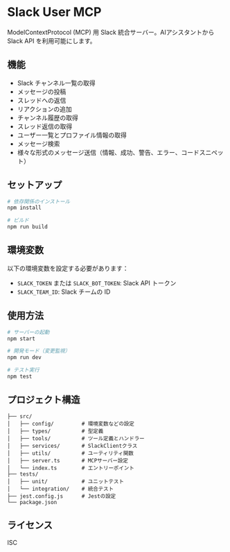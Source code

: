 # Slack User MCP

ModelContextProtocol (MCP) 用 Slack 統合サーバー。AIアシスタントから Slack API を利用可能にします。

## 機能

- Slack チャンネル一覧の取得
- メッセージの投稿
- スレッドへの返信
- リアクションの追加
- チャンネル履歴の取得
- スレッド返信の取得
- ユーザー一覧とプロファイル情報の取得
- メッセージ検索
- 様々な形式のメッセージ送信（情報、成功、警告、エラー、コードスニペット）

## セットアップ

```bash
# 依存関係のインストール
npm install

# ビルド
npm run build
```

## 環境変数

以下の環境変数を設定する必要があります：

- `SLACK_TOKEN` または `SLACK_BOT_TOKEN`: Slack API トークン
- `SLACK_TEAM_ID`: Slack チームの ID

## 使用方法

```bash
# サーバーの起動
npm start

# 開発モード（変更監視）
npm run dev

# テスト実行
npm test
```

## プロジェクト構造

```
├── src/
│   ├── config/         # 環境変数などの設定
│   ├── types/          # 型定義
│   ├── tools/          # ツール定義とハンドラー
│   ├── services/       # SlackClientクラス
│   ├── utils/          # ユーティリティ関数
│   ├── server.ts       # MCPサーバー設定
│   └── index.ts        # エントリーポイント
├── tests/
│   ├── unit/           # ユニットテスト
│   └── integration/    # 統合テスト
├── jest.config.js      # Jestの設定
└── package.json
```

## ライセンス

ISC
